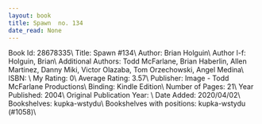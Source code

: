 ```yaml
---
layout: book
title: Spawn  no. 134
date_read: None
---
```


Book Id: 28678335\ 
Title: Spawn #134\ 
Author: Brian Holguin\ 
Author l-f: Holguin, Brian\ 
Additional Authors: Todd McFarlane, Brian Haberlin, Allen Martinez, Danny Miki, Victor Olazaba, Tom Orzechowski, Angel  Medina\ 
ISBN: \ 
My Rating: 0\ 
Average Rating: 3.57\ 
Publisher: Image - Todd McFarlane Productions\ 
Binding: Kindle Edition\ 
Number of Pages: 21\ 
Year Published: 2004\ 
Original Publication Year: \ 
Date Added: 2020/04/02\ 
Bookshelves: kupka-wstydu\ 
Bookshelves with positions: kupka-wstydu (#1058)\ 

